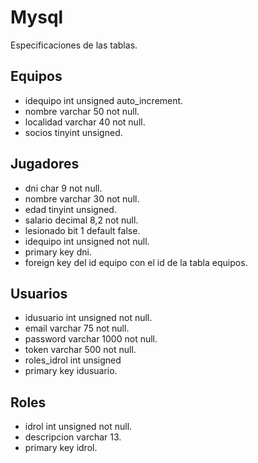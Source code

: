 # Mysql

Especificaciones de las tablas.

## Equipos

- idequipo int unsigned auto_increment.
- nombre varchar 50 not null.
- localidad varchar 40 not null.
- socios tinyint unsigned.

## Jugadores

- dni char 9 not null.
- nombre varchar 30 not null.
- edad tinyint unsigned.
- salario decimal 8,2 not null.
- lesionado bit 1 default false.
- idequipo int unsigned not null.
- primary key dni.
- foreign key del id equipo con el id de la tabla equipos.

## Usuarios

- idusuario int unsigned not null.
- email varchar 75 not null.
- password varchar 1000 not null.
- token varchar 500 not null.
- roles_idrol int unsigned
- primary key idusuario.

## Roles

- idrol int unsigned not null.
- descripcion varchar 13.
- primary key idrol.